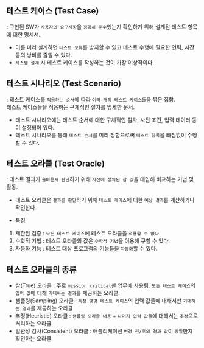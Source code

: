 ## 테스트 케이스 (Test Case) 

: 구현된 SW가 `사용자의 요구사항`을 `정확히 준수`했는지 확인하기 위해 설계된 테스트 항목에 대한 명세서.

- 이를 미리 설계하면 `테스트 오류`를 방지할 수 있고 테스트 수행에 필요한 인력, 시간 등의 낭비를 줄일 수 있다.
- `시스템 설계` 시 테스트 케이스를 작성하는 것이 가장 이상적이다.

## 테스트 시나리오 (Test Scenario) 

: 테스트 케이스를 `적용하는 순서`에 따라 `여러 개의 테스트 케이스들`을 묶은 집합.  
  테스트 케이스들을 적용하는 구체적인 절차를 명세한 문서.

- 테스트 시나리오에는 테스트 순서에 대한 구체적인 절차, 사전 조건, 입력 데이터 등이 설정되어 있다. 
- 테스트 시나리오를 통해 `테스트 순서`를 미리 정함으로써 `테스트 항목`을 빠짐없이 수행할 수 있다.

## 테스트 오라클 (Test Oracle) 

: 테스트 결과가 `올바른지 판단`하기 위해 `사전에 정의된 참 값`을 대입해 비교하는 기법 및 활동.

- 테스트 오라클은 `결과를 판단`하기 위해 `테스트 케이스`에 대한 `예상 결과`를 계산하거나 확인한다.

- 특징 

1) 제한된 검증 : `모든 테스트 케이스`에 테스트 오라클을 `적용할 수 없다`.
2) 수학적 기법 : 테스트 오라클의 값은 `수학적 기법`을 이용해 구할 수 있다.
3) 자동화 기능 : 테스트 대상 프로그램의 기능들을 `자동화`할 수 있다.

## 테스트 오라클의 종류 

- 참(True) 오라클 : 주로 `mission critical`한 업무에 사용됨. `모든 테스트 케이스`의 `입력 값`에 대해 `기대하는 결과`를 제공하는 오라클.
- 샘플링(Sampling) 오라클 : `특정 몇몇 테스트 케이스`의 입력 값들에 대해서만 `기대하는 결과`를 제공하는 오라클 
- 추정(Heuristic) 오라클 : `샘플링 오라클 내용` + `나머지 입력 값들`에 대해서는 `추정`으로 처리하는 오라클.
- 일관성 검사(Consistent) 오라클 : 애플리케이션 `변경 전/후의 결과 값`이 `동일`한지 확인하는 오라클.

